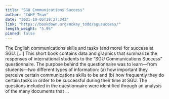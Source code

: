 ```yaml
---
title: "SGU Communications Success"
author: "CAHP Team"
date: "2021-10-05T19:37:34Z"
link: "https://bookdown.org/mckay_todd/sgusuccess/"
length_weight: "5.9%"
pinned: false
---
```


The English communications skills and tasks (and more) for success at SGU. [...] This short book contains data and graphics that summarize the responses of
international students to the “SGU Communications Success” questionnaire. The
purpose behind the questionnaire was to learn—from students—two different
types of information: (a) how important they perceive certain communications
skills to be and (b) how frequently they do certain tasks in order to be
successful during their time at SGU. The questions included in the questionnaire
were identified through an analysis of the many documents that ...
